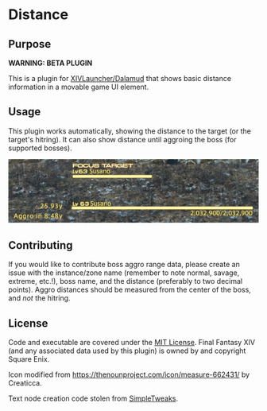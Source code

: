 # Distance

## Purpose
**WARNING: BETA PLUGIN**

This is a plugin for [XIVLauncher/Dalamud](https://github.com/goatcorp/FFXIVQuickLauncher) that shows basic distance information in a movable game UI element.

## Usage
This plugin works automatically, showing the distance to the target (or the target's hitring).  It can also show distance until aggroing the boss (for supported bosses).

![Screenshot](Images/image1.png)

## Contributing
If you would like to contribute boss aggro range data, please create an issue with the instance/zone name (remember to note normal, savage, extreme, etc.!), boss name, and the distance (preferably to two decimal points).  Aggro distances should be measured from the center of the boss, and *not* the hitring.

## License
Code and executable are covered under the [MIT License](../LICENSE).  Final Fantasy XIV (and any associated data used by this plugin) is owned by and copyright Square Enix.

Icon modified from https://thenounproject.com/icon/measure-662431/ by Creaticca.

Text node creation code stolen from [SimpleTweaks](https://github.com/Caraxi/SimpleTweaksPlugin).